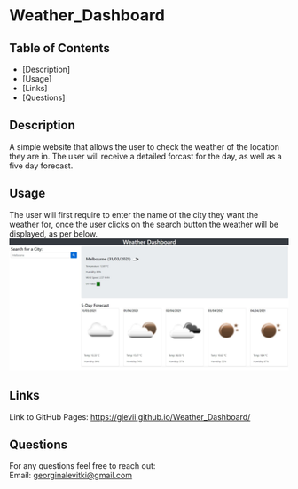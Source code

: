 # Weather_Dashboard

## Table of Contents

- [Description]
- [Usage]
- [Links]
- [Questions]


## Description

A simple website that allows the user to check the weather of the location they are in. The user will receive a detailed forcast for the day, as well as a five day forecast.


## Usage

The user will first require to enter the name of the city they want the weather for, once the user clicks on the search button the weather will be displayed, as per below.<br>
<img src="demo.JPG" alt="App in action"/>


## Links

Link to GitHub Pages: <https://glevii.github.io/Weather_Dashboard/>


## Questions

For any questions feel free to reach out: <br>
Email: <georginalevitki@gmail.com>
